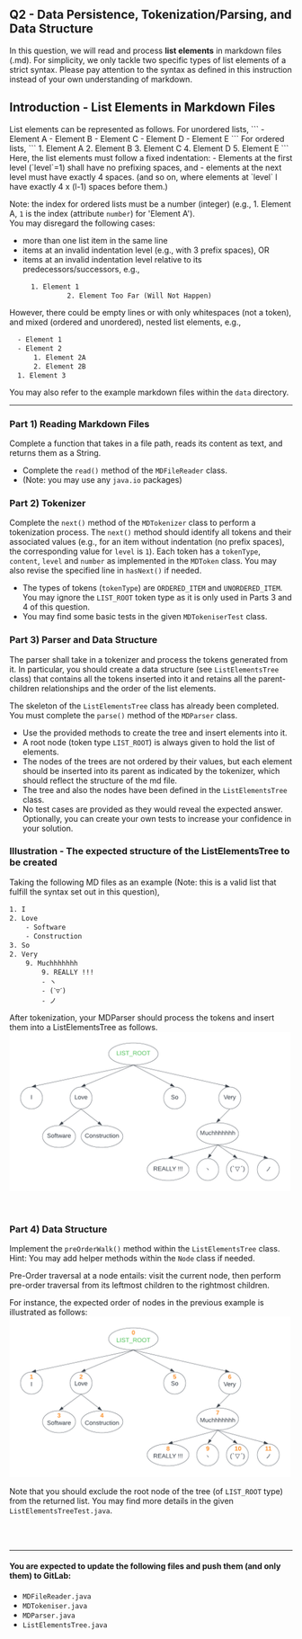 ## Q2 - Data Persistence, Tokenization/Parsing, and Data Structure

In this question, we will read and process **list elements** in markdown files (.md).
For simplicity, we only tackle two specific types of list elements of a strict syntax.
Please pay attention to the syntax as defined in this instruction instead of your own understanding of markdown.

<h2>Introduction - List Elements in Markdown Files</h2>
List elements can be represented as follows.
For unordered lists,
```
- Element A
- Element B
    - Element C
        - Element D
    - Element E
```
For ordered lists,
```
1. Element A
2. Element B
    3. Element C
        4. Element D
    5. Element E
```
Here, the list elements must follow a fixed indentation:
- Elements at the first level (`level`=1) shall have no prefixing spaces, and
- elements at the next level must have exactly 4 spaces.
  (and so on, where elements at `level` l have exactly 4 x (l-1) spaces before them.)

Note: the index for ordered lists must be a number (integer) (e.g., 1. Element A, `1` is the index (attribute `number`) for 'Element A'). <br>
You may disregard the following cases:
- more than one list item in the same line
- items at an invalid indentation level (e.g., with 3 prefix spaces), OR
- items at an invalid indentation level relative to its predecessors/successors, e.g.,
  ```
    1. Element 1
             2. Element Too Far (Will Not Happen)
  ```

However, there could be empty lines or with only whitespaces (not a token), 
and mixed (ordered and unordered), nested list elements, e.g.,
  ```
    - Element 1
    - Element 2
        1. Element 2A
        2. Element 2B
    1. Element 3
   ```

You may also refer to the example markdown files within the `data` directory.


***
<h3> Part 1) Reading Markdown Files </h3>

Complete a function that takes in a file path, reads its content as text, and returns them as a String.

- Complete the `read()` method of the `MDFileReader` class.
- (Note: you may use any `java.io` packages)
  <br>


<h3> Part 2) Tokenizer </h3> 

Complete the `next()` method of the `MDTokenizer` class to perform a tokenization process.
The `next()` method should identify all tokens and their associated values (e.g., for an item without indentation (no prefix spaces), the corresponding value for `level` is `1`).
Each token has a `tokenType`, `content`, `level` and `number` as implemented in the `MDToken` class.
You may also revise the specified line in `hasNext()` if needed.

- The types of tokens (`tokenType`) are `ORDERED_ITEM` and `UNORDERED_ITEM`. You may ignore the `LIST_ROOT` token type as it is only used in Parts 3 and 4 of this question.
- You may find some basic tests in the given `MDTokeniserTest` class.
  <br>


<h3> Part 3) Parser and Data Structure </h3> 

The parser shall take in a tokenizer and process the tokens generated from it.
In particular, you should create a data structure (see `ListElementsTree` class)
that contains all the tokens inserted into it and retains all the parent-children relationships and the order of the list elements.

The skeleton of the `ListElementsTree` class has already been completed.
You must complete the `parse()` method of the `MDParser` class.
- Use the provided methods to create the tree and insert elements into it.
- A root node (token type `LIST_ROOT`) is always given to hold the list of elements.
- The nodes of the trees are not ordered by their values, but each element should be inserted into its parent as indicated by the tokenizer, which should reflect the structure of the md file.
- The tree and also the nodes have been defined in the `ListElementsTree` class.
- No test cases are provided as they would reveal the expected answer. Optionally, you can create your own tests to increase your confidence in your solution.
  <br>

<h3>Illustration - The expected structure of the ListElementsTree to be created</h3>

Taking the following MD files as an example 
(Note: this is a valid list that fulfill the syntax set out in this question),
```
1. I
2. Love
    - Software
    - Construction
3. So
2. Very
    9. Muchhhhhhh
        9. REALLY !!! 
        - ヽ
        - (ˋ▽ˊ)
        - ノ
```

After tokenization, your MDParser should process the tokens and insert them into a ListElementsTree as follows.<br>
<img src="MDTree_Example.png" style="max-width: 500px;" alt="Example illustrating the structure of the tree (find `MDTree_Example.png` in the folder if it is not shown)." >

<br>


<h3> Part 4) Data Structure </h3>

Implement the `preOrderWalk()` method within the `ListElementsTree` class.
Hint: You may add helper methods within the `Node` class if needed. 

Pre-Order traversal at a node entails: visit the current node, then perform pre-order traversal from its leftmost children to the rightmost children.

For instance, the expected order of nodes in the previous example is illustrated as follows:<br>
<img src="MDTree_Example_Walk.png" style="max-width: 500px;" alt="Example illustrating the pre-order traversal of the MDTree (find `MDTree_Example_Walk.png` in the folder if it is not shown)." >

Note that you should exclude the root node of the tree (of `LIST_ROOT` type) from the returned list.
You may find more details in the given `ListElementsTreeTest.java`.

<br><br>
***

#### You are expected to update the following files and push them (and only them) to GitLab:
* `MDFileReader.java`
* `MDTokeniser.java`
* `MDParser.java`
* `ListElementsTree.java`


